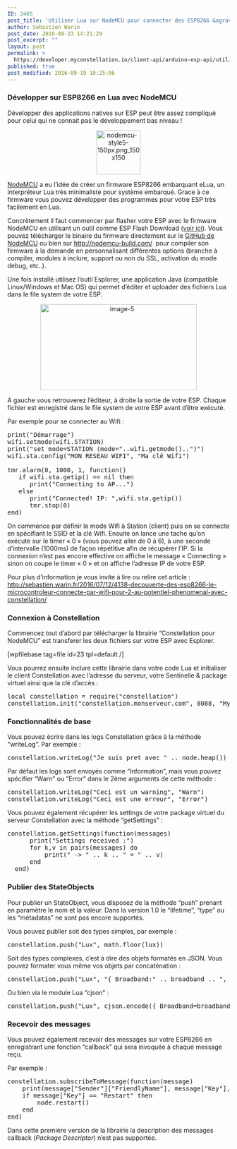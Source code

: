 ```yaml
---
ID: 2465
post_title: 'Utiliser Lua sur NodeMCU pour connecter des ESP8266 &agrave; Constellation'
author: Sebastien Warin
post_date: 2016-08-23 14:21:29
post_excerpt: ""
layout: post
permalink: >
  https://developer.myconstellation.io/client-api/arduino-esp-api/utiliser-lua-sur-nodemcu-pour-connecter-des-esp8266/
published: true
post_modified: 2016-09-19 10:25:06
---
```

<h3>Développer sur ESP8266 en Lua avec NodeMCU</h3>
Développer des applications natives sur ESP peut être assez compliqué pour celui qui ne connait pas le développement bas niveau !
<p align="center"><img title="nodemcu-style5-150px.png_150x150" src="https://sebastien.warin.fr/wp-content/uploads/2016/07/nodemcu-style5-150px.png_150x150.png" alt="nodemcu-style5-150px.png_150x150" width="100" height="100" border="0" /></p>
<a href="http://nodemcu.com/index_en.html">NodeMCU</a> a eu l’idée de créer un firmware ESP8266 embarquant eLua, un interpréteur Lua très minimaliste pour système embarqué. Grace à ce firmware vous pouvez développer des programmes pour votre ESP très facilement en Lua.

Concrètement il faut commencer par flasher votre ESP avec le firmware NodeMCU en utilisant un outil comme ESP Flash Download (<a href="http://sebastien.warin.fr/2016/07/12/4138-decouverte-des-esp8266-le-microcontroleur-connecte-par-wifi-pour-2-au-potentiel-phenomenal-avec-constellation/">voir ici</a>). Vous pouvez télécharger le binaire du firmware directement sur le <a href="https://github.com/nodemcu/nodemcu-firmware">GitHub de NodeMCU</a> ou bien sur <a href="http://nodemcu-build.com/">http://nodemcu-build.com/</a>  pour compiler son firmware à la demande en personnalisant différentes options (branche à compiler, modules à inclure, support ou non du SSL, activation du mode debug, etc..).

Une fois installé utilisez l’outil Esplorer, une application Java (compatible Linux/Windows et Mac OS) qui permet d’éditer et uploader des fichiers Lua dans le file system de votre ESP.
<p align="center"><a href="https://developer.myconstellation.io/wp-content/uploads/2016/09/image-5-1.png"><img style="background-image: none; padding-top: 0px; padding-left: 0px; display: inline; padding-right: 0px; border-width: 0px;" title="image-5" src="https://developer.myconstellation.io/wp-content/uploads/2016/09/image-5_thumb.png" alt="image-5" width="354" height="195" border="0" /></a></p>
A gauche vous retrouverez l’éditeur, à droite la sortie de votre ESP. Chaque fichier est enregistré dans le file system de votre ESP avant d’être exécuté.

Par exemple pour se connecter au Wifi :
<pre class="lang:lua decode:true">print("Démarrage")
wifi.setmode(wifi.STATION)
print("set mode=STATION (mode="..wifi.getmode()..")")
wifi.sta.config("MON RESEAU WIFI", "Ma clé Wifi")
 
tmr.alarm(0, 1000, 1, function()
   if wifi.sta.getip() == nil then
      print("Connecting to AP...")
   else
      print("Connected! IP: ",wifi.sta.getip())
      tmr.stop(0)
end)</pre>
On commence par définir le mode Wifi à Station (client) puis on se connecte en spécifiant le SSID et la clé Wifi. Ensuite on lance une tache qu’on exécute sur le timer « 0 » (vous pouvez aller de 0 à 6), à une seconde d’intervalle (1000ms) de façon répétitive afin de récupérer l’IP. Si la connexion n’est pas encore effective on affiche le message « Connecting » sinon on coupe le timer « 0 » et on affiche l’adresse IP de votre ESP.

Pour plus d’information je vous invite à lire ou relire cet article : <a href="http://sebastien.warin.fr/2016/07/12/4138-decouverte-des-esp8266-le-microcontroleur-connecte-par-wifi-pour-2-au-potentiel-phenomenal-avec-constellation/">http://sebastien.warin.fr/2016/07/12/4138-decouverte-des-esp8266-le-microcontroleur-connecte-par-wifi-pour-2-au-potentiel-phenomenal-avec-constellation/</a>
<h3>Connexion à Constellation</h3>
Commencez tout d’abord par télécharger la librairie “Constellation pour NodeMCU” est transferer les deux fichiers sur votre ESP avec Esplorer.

[wpfilebase tag=file id=23 tpl=default /]

Vous pourrez ensuite inclure cette librairie dans votre code Lua et initialiser le client Constellation avec l’adresse du serveur, votre Sentinelle &amp; package virtuel ainsi que la clé d’accès :
<pre class="lang:lua decode:true">local constellation = require("constellation")
constellation.init("constellation.monserveur.com", 8088, "MyVirtualSentinel", "MyVirtualPackage", "123456789")</pre>
<h3>Fonctionnalités de base</h3>
Vous pouvez écrire dans les logs Constellation grâce à la méthode “writeLog”. Par exemple :
<pre class="lang:lua decode:true">constellation.writeLog("Je suis pret avec " .. node.heap())</pre>
Par défaut les logs sont envoyés comme “Information”, mais vous pouvez spécifier “Warn” ou “Error” dans le 2ème arguments de cette méthode :
<pre class="lang:lua decode:true">constellation.writeLog("Ceci est un warning", "Warn")
constellation.writeLog("Ceci est une erreur", "Error")</pre>
Vous pouvez également récupérer les settings de votre package virtuel du serveur Constellation avec la méthode “getSettings” :
<pre class="lang:lua decode:true">constellation.getSettings(function(messages)
      print("Settings received :")
      for k,v in pairs(messages) do
          print(" -&gt; " .. k .. " = " .. v)
      end        
  end)</pre>
<h3>Publier des StateObjects</h3>
Pour publier un StateObject, vous disposez de la méthode “push” prenant en paramètre le nom et la valeur. Dans la version 1.0 le “lifetime”, “type” ou les “métadatas” ne sont pas encore supportés.

Vous pouvez publier soit des types simples, par exemple :
<pre class="lang:lua decode:true">constellation.push("Lux", math.floor(lux))</pre>
Soit des types complexes, c’est à dire des objets formatés en JSON. Vous pouvez formater vous même vos objets par concaténation :
<pre class="lang:lua decode:true">constellation.push("Lux", "{ Broadband:" .. broadband .. ", IR:" .. ir .. ", Lux:" .. math.floor(lux) .. "}")</pre>
Ou bien via le module Lua “cjson” :
<pre class="lang:lua decode:true">constellation.push("Lux", cjson.encode({ Broadband=broadband, IR=ir, Lux= math.floor(lux) }))</pre>
<h3>Recevoir des messages</h3>
Vous pouvez également recevoir des messages sur votre ESP8266 en enregistrant une fonction “callback” qui sera invoquée à chaque message reçu.

Par exemple :
<pre class="lang:lua decode:true">constellation.subscribeToMessage(function(message)
    print(message["Sender"]["FriendlyName"], message["Key"], message["Data"][2])  
    if message["Key"] == "Restart" then
        node.restart()
    end        
end)
</pre>
Dans cette première version de la librairie la description des messages callback (<em>Package Descriptor</em>) n’est pas supportée.